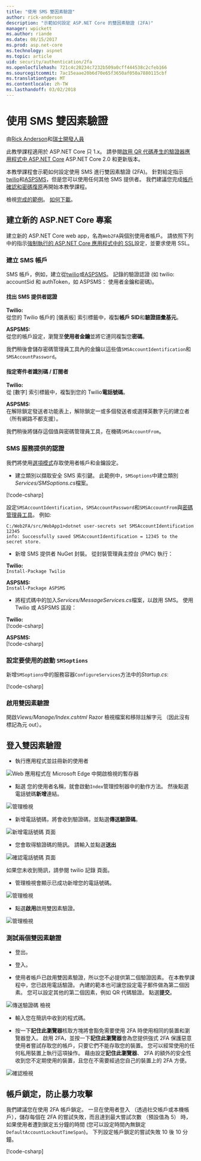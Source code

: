 ```yaml
---
title: "使用 SMS 雙因素驗證"
author: rick-anderson
description: "示範如何設定 ASP.NET Core 的雙因素驗證 (2FA)"
manager: wpickett
ms.author: riande
ms.date: 08/15/2017
ms.prod: asp.net-core
ms.technology: aspnet
ms.topic: article
uid: security/authentication/2fa
ms.openlocfilehash: 721c4c20234c7232b509a0cff444538c2cfeb166
ms.sourcegitcommit: 7ac15eaae20b6d70e65f3650af050a7880115cbf
ms.translationtype: MT
ms.contentlocale: zh-TW
ms.lasthandoff: 03/02/2018
---
```

# <a name="two-factor-authentication-with-sms"></a>使用 SMS 雙因素驗證

由[Rick Anderson](https://twitter.com/RickAndMSFT)和[瑞士開發人員](https://github.com/Swiss-Devs)

此教學課程適用於 ASP.NET Core 只 1.x。 請參閱[啟用 QR 代碼產生的驗證器應用程式中 ASP.NET Core](xref:security/authentication/identity-enable-qrcodes) ASP.NET Core 2.0 和更新版本。

本教學課程會示範如何設定使用 SMS 進行雙因素驗證 (2FA)。 針對給定指示[twilio](https://www.twilio.com/)和[ASPSMS](https://www.aspsms.com/asp.net/identity/core/testcredits/)，但是您可以使用任何其他 SMS 提供者。 我們建議您完成[帳戶確認和密碼復原](accconfirm.md)再開始本教學課程。

檢視[完成的範例](https://github.com/aspnet/Docs/tree/master/aspnetcore/security/authentication/2fa/sample/Web2FA)。 [如何下載](xref:tutorials/index#how-to-download-a-sample)。

## <a name="create-a-new-aspnet-core-project"></a>建立新的 ASP.NET Core 專案

建立新的 ASP.NET Core web app，名為`Web2FA`與個別使用者帳戶。 請依照下列中的指示[強制執行的 ASP.NET Core 應用程式中的 SSL](xref:security/enforcing-ssl)設定，並要求使用 SSL。

### <a name="create-an-sms-account"></a>建立 SMS 帳戶

SMS 帳戶，例如，建立從[twilio](https://www.twilio.com/)或[ASPSMS](https://www.aspsms.com/asp.net/identity/core/testcredits/)。 記錄的驗證認證 (如 twilio: accountSid 和 authToken，如 ASPSMS： 使用者金鑰和密碼)。

#### <a name="figuring-out-sms-provider-credentials"></a>找出 SMS 提供者認證

**Twilio:**  
從您的 Twilio 帳戶的 [儀表板] 索引標籤中，複製**帳戶 SID**和**驗證語彙基元**。

**ASPSMS:**  
從您的帳戶設定，瀏覽至**使用者金鑰**並將它連同複製您**密碼**。

我們稍後會儲存密碼管理員工具內的金鑰以這些值`SMSAccountIdentification`和`SMSAccountPassword`。

#### <a name="specifying-senderid--originator"></a>指定寄件者識別碼 / 訂閱者

**Twilio:**  
從 [數字] 索引標籤中，複製到您的 Twilio**電話號碼**。 

**ASPSMS:**  
在解除鎖定發送者功能表上，解除鎖定一或多個發送者或選擇英數字元的建立者 （所有網路不都支援）。 

我們稍後將儲存這個值與密碼管理員工具，在機碼`SMSAccountFrom`。


### <a name="provide-credentials-for-the-sms-service"></a>SMS 服務提供的認證

我們將使用[選項模式](xref:fundamentals/configuration/options)存取使用者帳戶和金鑰設定。 

   * 建立類別以擷取安全 SMS 索引鍵。 此範例中，`SMSoptions`中建立類別*Services/SMSoptions.cs*檔案。

[!code-csharp[](2fa/sample/Web2FA/Services/SMSoptions.cs)]

設定`SMSAccountIdentification`，`SMSAccountPassword`和`SMSAccountFrom`與[密碼管理員工具](xref:security/app-secrets)。 例如: 

```none
C:/Web2FA/src/WebApp1>dotnet user-secrets set SMSAccountIdentification 12345
info: Successfully saved SMSAccountIdentification = 12345 to the secret store.
```
* 新增 SMS 提供者 NuGet 封裝。 從封裝管理員主控台 (PMC) 執行：

**Twilio:**  
`Install-Package Twilio`

**ASPSMS:**  
`Install-Package ASPSMS`


* 將程式碼中的加入*Services/MessageServices.cs*檔案，以啟用 SMS。 使用 Twilio 或 ASPSMS 區段：


**Twilio:**  
[!code-csharp[](2fa/sample/Web2FA/Services/MessageServices_twilio.cs)]

**ASPSMS:**  
[!code-csharp[](2fa/sample/Web2FA/Services/MessageServices_ASPSMS.cs)]

### <a name="configure-startup-to-use-smsoptions"></a>設定要使用的啟動 `SMSoptions`

新增`SMSoptions`中的服務容器`ConfigureServices`方法中的*Startup.cs*:

[!code-csharp[](2fa/sample/Web2FA/Startup.cs?name=snippet1&highlight=4)]

### <a name="enable-two-factor-authentication"></a>啟用雙因素驗證

開啟*Views/Manage/Index.cshtml* Razor 檢視檔案和移除註解字元 （因此沒有標記為元 out）。

## <a name="log-in-with-two-factor-authentication"></a>登入雙因素驗證

* 執行應用程式並註冊新的使用者

![Web 應用程式在 Microsoft Edge 中開啟檢視的暫存器](2fa/_static/login2fa1.png)

* 點選 您的使用者名稱，就會啟動`Index`管理控制器中的動作方法。 然後點選 電話號碼**新增**連結。

![管理檢視](2fa/_static/login2fa2.png)

* 新增電話號碼，將會收到驗證碼，並點選**傳送驗證碼**。

![新增電話號碼 頁面](2fa/_static/login2fa3.png)

* 您會取得驗證碼的簡訊。 請輸入並點選**送出**

![確認電話號碼 頁面](2fa/_static/login2fa4.png)

如果您未收到簡訊，請參閱 twilio 記錄 頁面。

* 管理檢視會顯示已成功新增您的電話號碼。

![管理檢視](2fa/_static/login2fa5.png)

* 點選**啟用**啟用雙因素驗證。

![管理檢視](2fa/_static/login2fa6.png)

### <a name="test-two-factor-authentication"></a>測試兩個雙因素驗證

* 登出。

* 登入。

* 使用者帳戶已啟用雙因素驗證，所以您不必提供第二個驗證因素。 在本教學課程中，您已啟用電話驗證。 內建的範本也可讓您設定電子郵件做為第二個因素。 您可以設定其他的第二個因素，例如 QR 代碼驗證。 點選**提交**。

![傳送驗證碼 檢視](2fa/_static/login2fa7.png)

* 輸入您在簡訊中收到的程式碼。

* 按一下**記住此瀏覽器**核取方塊將會豁免需要使用 2FA 時使用相同的裝置和瀏覽器登入。 啟用 2FA，並按一下**記住此瀏覽器**會為您提供強式 2FA 保護惡意使用者嘗試存取您的帳戶，只要它們不能存取您的裝置。 您可以經常使用的任何私用裝置上執行這項操作。 藉由設定**記住此瀏覽器**、 2FA 的額外的安全性收到您不定期使用的裝置，且您在不需要經過您自己的裝置上的 2FA 方便。

![確認檢視](2fa/_static/login2fa8.png)

## <a name="account-lockout-for-protecting-against-brute-force-attacks"></a>帳戶鎖定，防止暴力攻擊

我們建議您在使用 2FA 帳戶鎖定。 一旦在使用者登入 （透過社交帳戶或本機帳戶），儲存每個在 2FA 的嘗試失敗，而且達到最大嘗試次數 （預設值為 5） 時，如果使用者遭到鎖定五分鐘的時間 (您可以設定時間內無鎖定`DefaultAccountLockoutTimeSpan`)。 下列設定帳戶鎖定的嘗試失敗 10 後 10 分鐘。

[!code-csharp[](2fa/sample/Web2FA/Startup.cs?name=snippet2&highlight=13-17)] 
